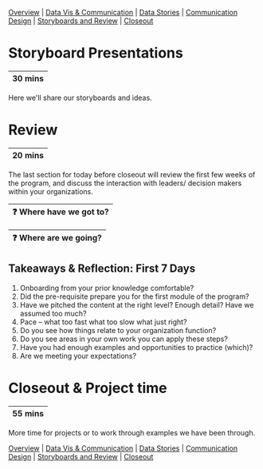 [Overview](./00_overview.md) |
[Data Vis & Communication](./01_dataviscomms.md) |
[Data Stories](./02_datastories.md) |
[Communication Design](./03_commuicationDesign.md) |
[Storyboards and Review](./04_review.md)  |
[Closeout](./05_closeout.md)

# Storyboard Presentations

| 30 mins |
| ------- |

Here we'll share our storyboards and ideas.

# Review

| 20 mins |
| ------- |

The last section for today before closeout will review the first
few weeks of the program, and discuss the interaction with leaders/
decision makers within your organizations.

| :question: Where have we got to? |
| -------------------------------- |


| :question: Where are we going? |
| ------------------------------ |

## Takeaways & Reflection: First 7 Days

1.	Onboarding from your prior knowledge comfortable?
2.	Did the pre-requisite prepare you for the first module of the program?
3.	Have we pitched the content at the right level? Enough detail? Have we assumed too much?
4.	Pace – what too fast what too slow what just right?
5.	Do you see how things relate to your organization function?
6.	Do you see areas in your own work you can apply these steps?
7.	Have you had enough examples and opportunities to practice (which)?
8.	Are we meeting your expectations?


# Closeout & Project time

| 55 mins |
| ------- |

More time for projects or to work through examples we have been through.

[Overview](./00_overview.md) |
[Data Vis & Communication](./01_dataviscomms.md) |
[Data Stories](./02_datastories.md) |
[Communication Design](./03_commuicationDesign.md) |
[Storyboards and Review](./04_review.md)  |
[Closeout](./05_closeout.md)
